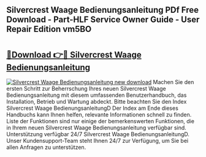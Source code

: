 ## Silvercrest Waage Bedienungsanleitung PDf Free Download - Part-HLF Service Owner Guide - User Repair Edition vm5BO

# <h2><a href="http://df3k00y.blite.top/?on=Silvercrest+Waage+Bedienungsanleitung">🔗Download 👉🔴 Silvercrest Waage Bedienungsanleitung</a></h2>

[![Silvercrest Waage Bedienungsanleitung new download](https://i.imgur.com/lujVjoI.png)](http://df3k00y.blite.top/?on=Silvercrest+Waage+Bedienungsanleitung)
Machen Sie den ersten Schritt zur Beherrschung Ihres neuen Silvercrest Waage Bedienungsanleitung mit diesem umfassenden Benutzerhandbuch, das Installation, Betrieb und Wartung abdeckt. Bitte beachten Sie den Index Silvercrest Waage BedienungsanleitungD Der Index am Ende dieses Handbuchs kann Ihnen helfen, relevante Informationen schnell zu finden. Liste der Funktionen sind nur einige der bemerkenswerten Funktionen, die in Ihrem neuen Silvercrest Waage Bedienungsanleitung verfügbar sind. Unterstützung verfügbar 24/7 Silvercrest Waage BedienungsanleitungD. Unser Kundensupport-Team steht Ihnen 24/7 zur Verfügung, um Sie bei allen Anfragen zu unterstützen.
